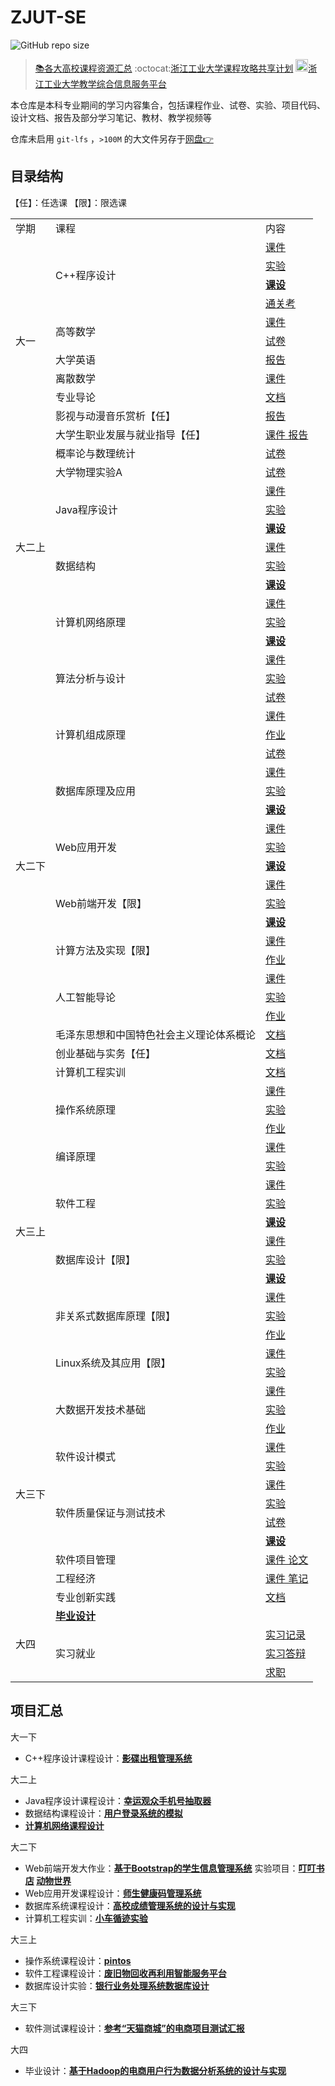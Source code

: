 # ZJUT-SE

![GitHub repo size](https://img.shields.io/github/repo-size/Kukukukiki192/ZJUT-SE)

> [📚各大高校课程资源汇总](https://github.com/nwuzmedoutlook/university)   :octocat:[浙江工业大学课程攻略共享计划](https://github.com/zjutjh/zjut-icicles/tree/main)   <img src="http://www.gdjw.zjut.edu.cn/jwglxt/logo/favicon.ico?t=1734945806827" width="20">[浙江工业大学教学综合信息服务平台](http://www.gdjw.zjut.edu.cn)

本仓库是本科专业期间的学习内容集合，包括课程作业、试卷、实验、项目代码、设计文档、报告及部分学习笔记、教材、教学视频等

仓库未启用 `git-lfs` ，`>100M` 的大文件另存于[网盘👉](https://pan.baidu.com/s/1_R9StVa4tUPS5H3McI6wsA?pwd=1111)

## 目录结构

【任】：任选课 【限】：限选课

<table>
  <tr>
    <td>学期</td>
    <td>课程</td>
    <td>内容</td>
  </tr>
  <tr>
    <td rowspan="11">大一</td>
    <td rowspan="4">C++程序设计</td>
    <td><a href="https://github.com/Kukukukiki192/ZJUT-SE/tree/main/大一/C++/课件">课件</a></td>
  </tr>
  <tr>
    <td><a href="https://github.com/Kukukukiki192/ZJUT-SE/tree/main/大一/C++/实验">实验</a></td>
  </tr>
  <tr>
    <td><strong><a href="https://github.com/Kukukukiki192/ZJUT-SE/tree/main/大一/C++/课设">课设</a></strong></td>
  </tr>
  <tr>
    <td><a href="https://github.com/Kukukukiki192/ZJUT-SE/tree/main/大一/C++/通关考">通关考</a></td>
  </tr>
  <tr>
    <td rowspan="2">高等数学</td>
      <td><a href="https://github.com/Kukukukiki192/ZJUT-SE/tree/main/大一/高数/课件">课件</a></td>
  </tr>
  <tr>
      <td><a href="https://github.com/Kukukukiki192/ZJUT-SE/tree/main/大一/高数/试卷">试卷</a></td>
  </tr> 
  <tr>
    <td>大学英语</td>
    <td><a href="https://github.com/Kukukukiki192/ZJUT-SE/tree/main/大一/英语/报告">报告</a></td>
  </tr>
  <tr>
    <td>离散数学</td>
    <td><a href="https://github.com/Kukukukiki192/ZJUT-SE/tree/main/大一/离散/课件">课件</a></td>
  </tr>
  <tr>
    <td>专业导论</td>
    <td><a href="https://github.com/Kukukukiki192/ZJUT-SE/tree/main/大一/导论">文档</a></td>
  </tr>
  <tr>
    <td>影视与动漫音乐赏析【任】</td>
    <td><a href="https://github.com/Kukukukiki192/ZJUT-SE/tree/main/大一/影视">报告</a></td>
  </tr>
  <tr>
    <td>大学生职业发展与就业指导【任】</td>
    <td><a href="https://github.com/Kukukukiki192/ZJUT-SE/tree/main/大一/职规">课件 报告</a></td>
  </tr>
  <tr>
    <td rowspan="11">大二上</td>
    <td>概率论与数理统计</td>
    <td><a href="https://github.com/Kukukukiki192/ZJUT-SE/tree/main/大二上/概率论">试卷</a></td>
  </tr>
  <tr>
    <td>大学物理实验A</td>
    <td><a href="https://github.com/Kukukukiki192/ZJUT-SE/tree/main/大二上/大物">试卷</a></td>
  </tr>
  <tr>
    <td rowspan="3">Java程序设计</td>
    <td><a href="https://github.com/Kukukukiki192/ZJUT-SE/tree/main/大二上/Java/课件">课件</a></td>
  </tr>
  <tr>
    <td><a href="https://github.com/Kukukukiki192/ZJUT-SE/tree/main/大二上/Java/实验">实验</a></td>
  </tr>
  <tr>
    <td><strong><a href="https://github.com/Kukukukiki192/ZJUT-SE/tree/main/大二上/Java/课设">课设</a></strong></td>
  </tr>
  <tr>
    <td rowspan="3">数据结构</td>
    <td><a href="https://github.com/Kukukukiki192/ZJUT-SE/tree/main/大二上/数据结构/课件">课件</a></td>
  </tr>
  <tr>
    <td><a href="https://github.com/Kukukukiki192/ZJUT-SE/tree/main/大二上/数据结构/实验">实验</a></td>
  </tr>
  <tr>
    <td><strong><a href="https://github.com/Kukukukiki192/ZJUT-SE/tree/main/大二上/数据结构/课设">课设</a></strong></td>
  </tr>
  <tr>
    <td rowspan="3">计算机网络原理</td>
    <td><a href="https://github.com/Kukukukiki192/ZJUT-SE/tree/main/大二上/计网/课件">课件</a></td>
  </tr>
  <tr>
    <td><a href="https://github.com/Kukukukiki192/ZJUT-SE/tree/main/大二上/计网/实验">实验</a></td>
  </tr>
  <tr>
    <td><strong><a href="https://github.com/Kukukukiki192/ZJUT-SE/tree/main/大二上/计网/课设">课设</a></strong></td>
  </tr>
  <tr>
    <td rowspan="23">大二下</td>
    <td rowspan="3">算法分析与设计</td>
    <td><a href="https://github.com/Kukukukiki192/ZJUT-SE/tree/main/大二下/算法/课件">课件</a></td>
  </tr>
  <tr>
    <td><a href="https://github.com/Kukukukiki192/ZJUT-SE/tree/main/大二下/算法/实验">实验</a></td>
  </tr>
  <tr>
    <td><a href="https://github.com/Kukukukiki192/ZJUT-SE/tree/main/大二下/算法/试卷">试卷</a></td>
  </tr>
  <tr>
    <td rowspan="3">计算机组成原理</td>
    <td><a href="https://github.com/Kukukukiki192/ZJUT-SE/tree/main/大二下/计组/课件">课件</a></td>
  </tr>
  <tr>
    <td><a href="https://github.com/Kukukukiki192/ZJUT-SE/tree/main/大二下/计组/作业">作业</a></td>
  </tr>
  <tr>
    <td><a href="https://github.com/Kukukukiki192/ZJUT-SE/tree/main/大二下/计组/试卷">试卷</a></td>
  </tr>
  <tr>
    <td rowspan="3">数据库原理及应用</td>
    <td><a href="https://github.com/Kukukukiki192/ZJUT-SE/tree/main/大二下/DB/课件">课件</a></td>
  </tr>
  <tr>
    <td><a href="https://github.com/Kukukukiki192/ZJUT-SE/tree/main/大二下/DB/实验">实验</a></td>
  </tr>
  <tr>
    <td><strong><a href="https://github.com/Kukukukiki192/ZJUT-SE/tree/main/大二下/DB/课设">课设</a></strong></td>
  </tr>
  <tr>
    <td rowspan="3">Web应用开发</td>
    <td><a href="https://github.com/Kukukukiki192/ZJUT-SE/tree/main/大二下/Web应用/课件">课件</a></td>
  </tr>
  <tr>
    <td><a href="https://github.com/Kukukukiki192/ZJUT-SE/tree/main/大二下/Web应用/实验">实验</a></td>
  </tr>
  <tr>
    <td><strong><a href="https://github.com/Kukukukiki192/ZJUT-SE/tree/main/大二下/Web应用/课设">课设</a></strong></td>
  </tr>
  <tr>
    <td rowspan="3">Web前端开发【限】</td>
    <td><a href="https://github.com/Kukukukiki192/ZJUT-SE/tree/main/大二下/Web前端/课件">课件</a></td>
  </tr>
  <tr>
    <td><a href="https://github.com/Kukukukiki192/ZJUT-SE/tree/main/大二下/Web前端/实验">实验</a></td>
  </tr>
  <tr>
    <td><strong><a href="https://github.com/Kukukukiki192/ZJUT-SE/tree/main/大二下/Web前端/课设">课设</a></strong></td>
  </tr>
  <tr>
    <td rowspan="2">计算方法及实现【限】</td>
    <td><a href="https://github.com/Kukukukiki192/ZJUT-SE/tree/main/大二下/计法/课件">课件</a></td>
  </tr>
  <tr>
    <td><a href="https://github.com/Kukukukiki192/ZJUT-SE/tree/main/大二下/计法/作业">作业</a></td>
  </tr>
  <tr>
    <td rowspan="3">人工智能导论</td>
    <td><a href="https://github.com/Kukukukiki192/ZJUT-SE/tree/main/大二下/AI导论/课件">课件</a></td>
  </tr>
  <tr>
    <td><a href="https://github.com/Kukukukiki192/ZJUT-SE/tree/main/大二下/AI导论/实验">实验</a></td>
  </tr>
  <tr>
    <td><a href="https://github.com/Kukukukiki192/ZJUT-SE/tree/main/大二下/AI导论/作业">作业</a></td>
  </tr>
  <tr>
    <td>毛泽东思想和中国特色社会主义理论体系概论</td>
    <td><a href="https://github.com/Kukukukiki192/ZJUT-SE/tree/main/大二下/毛概">文档</a></td>
  </tr>
  <tr>
    <td>创业基础与实务【任】</td>
    <td><a href="https://github.com/Kukukukiki192/ZJUT-SE/tree/main/大二下/创业">文档</a></td>
  </tr>
  <tr>
    <td>计算机工程实训</td>
    <td><a href="https://github.com/Kukukukiki192/ZJUT-SE/tree/main/大二下/工程实训">文档</a></td>
  </tr>
  <tr>
    <td rowspan="16">大三上</td>
    <td rowspan="3">操作系统原理</td>
    <td><a href="https://github.com/Kukukukiki192/ZJUT-SE/tree/main/大三上/OS/课件">课件</a></td>
  </tr>
  <tr>
    <td><a href="https://github.com/Kukukukiki192/ZJUT-SE/tree/main/大三上/OS/实验">实验</a></td>
  </tr>
  <tr>
    <td><a href="https://github.com/Kukukukiki192/ZJUT-SE/tree/main/大三上/OS/作业">作业</a></td>
  </tr>
  </tr>
  <tr>
    <td rowspan="2">编译原理</td>
    <td><a href="https://github.com/Kukukukiki192/ZJUT-SE/tree/main/大三上/编译原理/课件">课件</a></td>
  </tr>
  <tr>
    <td><a href="https://github.com/Kukukukiki192/ZJUT-SE/tree/main/大三上/编译原理/实验">实验</a></td>
  </tr>
  </tr>
  <tr>
    <td rowspan="3">软件工程</td>
    <td><a href="https://github.com/Kukukukiki192/ZJUT-SE/tree/main/大三上/软工/课件">课件</a></td>
  </tr>
  <tr>
    <td><a href="https://github.com/Kukukukiki192/ZJUT-SE/tree/main/大三上/软工/实验">实验</a></td>
  </tr>
  <tr>
    <td><strong><a href="https://github.com/Kukukukiki192/ZJUT-SE/tree/main/大三上/软工/课设">课设</a></strong></td>
  </tr>
  <tr>
    <td rowspan="3">数据库设计【限】</td>
    <td><a href="https://github.com/Kukukukiki192/ZJUT-SE/tree/main/大三上/DB设计/课件">课件</a></td>
  </tr>
  <tr>
    <td><a href="https://github.com/Kukukukiki192/ZJUT-SE/tree/main/大三上/DB设计/实验">实验</a></td>
  </tr>
  <tr>
    <td><strong><a href="https://github.com/Kukukukiki192/ZJUT-SE/tree/main/大三上/DB设计/课设">课设</a></strong></td>
  </tr>
  <tr>
    <td rowspan="3">非关系式数据库原理【限】</td>
    <td><a href="https://github.com/Kukukukiki192/ZJUT-SE/tree/main/大三上/NoSQL/课件">课件</a></td>
  </tr>
  <tr>
    <td><a href="https://github.com/Kukukukiki192/ZJUT-SE/tree/main/大三上/NoSQL/实验">实验</a></td>
  </tr>
  <tr>
    <td><a href="https://github.com/Kukukukiki192/ZJUT-SE/tree/main/大三上/NoSQL/作业">作业</a></td>
  </tr>
  </tr>
  <tr>
    <td rowspan="2">Linux系统及其应用【限】</td>
    <td><a href="https://github.com/Kukukukiki192/ZJUT-SE/tree/main/大三上/Linux/课件">课件</a></td>
  </tr>
  <tr>
    <td><a href="https://github.com/Kukukukiki192/ZJUT-SE/tree/main/大三上/Linux/实验">实验</a></td>
  </tr>
  </tr>
  <tr>
    <td rowspan="12">大三下</td>
    <td rowspan="3">大数据开发技术基础</td>
    <td><a href="https://github.com/Kukukukiki192/ZJUT-SE/tree/main/大三下/大数据/课件">课件</a></td>
  </tr>
  <tr>
    <td><a href="https://github.com/Kukukukiki192/ZJUT-SE/tree/main/大三下/大数据/实验">实验</a></td>
  </tr>
  <tr>
    <td><a href="https://github.com/Kukukukiki192/ZJUT-SE/tree/main/大三下/大数据/作业">作业</a></td>
  </tr>
  </tr>
  <tr>
    <td rowspan="2">软件设计模式</td>
    <td><a href="https://github.com/Kukukukiki192/ZJUT-SE/tree/main/大三下/设计模式/课件">课件</a></td>
  </tr>
  <tr>
    <td><a href="https://github.com/Kukukukiki192/ZJUT-SE/tree/main/大三下/设计模式/实验">实验</a></td>
  </tr>
  </tr>
  <tr>
    <td rowspan="4">软件质量保证与测试技术</td>
    <td><a href="https://github.com/Kukukukiki192/ZJUT-SE/tree/main/大三下/软件测试/课件">课件</a></td>
  </tr>
  <tr>
    <td><a href="https://github.com/Kukukukiki192/ZJUT-SE/tree/main/大三下/软件测试/实验">实验</a></td>
  </tr>
  <tr>
    <td><a href="https://github.com/Kukukukiki192/ZJUT-SE/tree/main/大三下/软件测试/试卷">试卷</a></td>
  </tr>
  <tr>
    <td><strong><a href="https://github.com/Kukukukiki192/ZJUT-SE/tree/main/大三下/软件测试/课设">课设</a></strong></td>
  </tr>
  <tr>
    <td>软件项目管理</td>
    <td><a href="https://github.com/Kukukukiki192/ZJUT-SE/tree/main/大三下/项目管理">课件 论文</a></td>
  </tr>
  <tr>
    <td>工程经济</td>
    <td><a href="https://github.com/Kukukukiki192/ZJUT-SE/tree/main/大三下/工程经济">课件 笔记</a></td>
  </tr>
  <tr>
    <td>专业创新实践</td>
    <td><a href="https://github.com/Kukukukiki192/ZJUT-SE/tree/main/大三下/创新实践">文档</a></td>
  </tr>
  <tr>
    <td rowspan="4">大四</td>
    <td><strong><a href="https://github.com/Kukukukiki192/ZJUT-SE/tree/main/大四/毕设">毕业设计</a></strong></td>
  </tr>
  <tr>
    <td rowspan="3">实习就业</td>
    <td><a href="https://github.com/Kukukukiki192/ZJUT-SE/tree/main/大四/实习就业/实习记录">实习记录</a></td>
  </tr>
  <tr>
    <td><a href="https://github.com/Kukukukiki192/ZJUT-SE/tree/main/大四/实习就业/实习答辩">实习答辩</a></td>
  </tr>
  <tr>
    <td><a href="https://github.com/Kukukukiki192/ZJUT-SE/tree/main/大四/实习就业/求职">求职</a></td>
  </tr>
</table>

## 项目汇总

大一下

- C++程序设计课程设计：[**影碟出租管理系统**](https://github.com/Kukukukiki192/ZJUT-SE/tree/main/大一/C++/课设)

大二上

- Java程序设计课程设计：[**幸运观众手机号抽取器**](https://github.com/Kukukukiki192/ZJUT-SE/tree/main/大二上/Java/课设)
- 数据结构课程设计：[**用户登录系统的模拟**](https://github.com/Kukukukiki192/ZJUT-SE/tree/main/大二上/数据结构/课设)
- **[计算机网络课程设计](https://github.com/Kukukukiki192/ZJUT-SE/tree/main/大二上/计网/课设)**

大二下

- Web前端开发大作业：[**基于Bootstrap的学生信息管理系统**](https://github.com/Kukukukiki192/ZJUT-SE/tree/main/大二下/Web前端/课设)  实验项目：**[叮叮书店](https://dingdingbookstore.kk1024.cool/)  [动物世界](https://animalworld.kk1024.cool/World/)**
- Web应用开发课程设计：[**师生健康码管理系统**](https://github.com/Kukukukiki192/ZJUT-SE/tree/main/大二下/Web应用/课设)
- 数据库系统课程设计：[**高校成绩管理系统的设计与实现**](https://github.com/Kukukukiki192/ZJUT-SE/tree/main/大二下/DB/课设)
- 计算机工程实训：[**小车循迹实验**](https://github.com/Kukukukiki192/ZJUT-SE/tree/main/大二下/工程实训)

大三上

- 操作系统课程设计：[**pintos**](https://github.com/Kukukukiki192/ZJUT-SE/tree/main/大三上/OS/课件/课设验收说明.pptx)
- 软件工程课程设计：[**废旧物回收再利用智能服务平台**](https://github.com/Kukukukiki192/ZJUT-SE/tree/main/大三上/软工/课设)
- 数据库设计实验：[**银行业务处理系统数据库设计**](https://github.com/Kukukukiki192/ZJUT-SE/tree/main/大三上/DB设计/课设)

大三下

- 软件测试课程设计：[**参考“天猫商城”的电商项目测试汇报**](https://github.com/Kukukukiki192/ZJUT-SE/tree/main/大三下/软件测试/课设)

大四

- 毕业设计：[**基于Hadoop的电商用户行为数据分析系统的设计与实现**](https://github.com/Kukukukiki192/ZJUT-SE/tree/main/大四/毕设)
